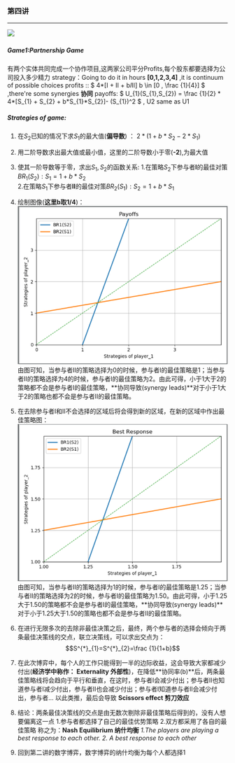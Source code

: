 <script type="text/javascript" src="http://cdn.mathjax.org/mathjax/latest/MathJax.js?config=default"></script>
### 第四讲
---

<img src="http://chart.googleapis.com/chart?cht=tx&chl=\Large x=\frac{-b\pm\sqrt{b^2-4ac}}{2a}" style="border:none;">

##### Game1:Partnership Game
 有两个实体共同完成一个协作项目,这两家公司平分Profits,每个股东都要选择为公司投入多少精力
strategy：Going to do it in hours **[0,1,2,3,4]**   ,it is continuum of possible choices
profits :: $ 4*[I + II + b*I*II]  b \in [0 , \frac {1}{4}]  $ ,there're some synergies **协同**
payoffs: $ U_{1}(S_{1},S_{2}) = \frac {1}{2} * 4*[S_{1} + S_{2} + b*S_{1}*S_{2}]- (S_{1})^2  $ , U2 same as U1

#####  Strategies of game:

1. 在$S_{2}$已知的情况下求$S_{1}$的最大值(**偏导数**) ：
$2*(1 + b*S_{2} -2*S_{1})$
2. 用二阶导数求出最大值或最小值，这里的二阶导数小于零(**-2**),为最大值
3. 使其一阶导数等于零，求出$S_{1},S_{2}$的函数关系:
1.在策略$S_{2}$下参与者**I**的最佳对策$BR_{1}(S_{2}):S_{1}=1+b*S_{2}$    
2.在策略$S_{1}$下参与者**II**的最佳对策$BR_{2}(S_{1}):S_{2}=1+b*S_{1}$
4. 绘制图像(**这里b取1/4**)：
![Alt text](./第四讲.png)
由图可知，当参与者II的策略选择为0的时候，参与者I的最佳策略是1；当参与者II的策略选择为4的时候，参与者I的最佳策略为2。由此可得，小于1大于2的策略都不会是参与者I的最佳策略，**协同导致(synergy leads)**对于小于1大于2的策略也都不会是参与者II的最佳策略。
5. 在去除参与者I和II不会选择的区域后将会得到新的区域，在新的区域中作出最佳策略图：
![Alt text](./第四讲_1.png)
由图可知，当参与者II的策略选择为1的时候，参与者I的最佳策略是1.25；当参与者II的策略选择为2的时候，参与者I的最佳策略为1.50。由此可得，小于1.25大于1.50的策略都不会是参与者I的最佳策略，**协同导致(synergy leads)**对于小于1.25大于1.50的策略也都不会是参与者II的最佳策略。
6. 在进行无限多次的去除非最佳决策之后，最终，两个参与者的选择会倾向于两条最佳决策线的交点，联立决策线，可以求出交点为：
$$S^{*}_{1}=S^{*}_{2}=\frac {1}{1+b}$$
7. 在此次博弈中，每个人的工作只能得到一半的边际收益，这会导致大家都减少付出(**经济学中称作： Externality 外部性**)，在降低**协同率(b)**后，两条最佳策略线将会趋向于平行和垂直，在这时，参与者I会减少付出；参与者II也知道参与者I减少付出，参与者II也会减少付出；参与者I知道参与者II会减少付出，参与者...  以此类推，最后会导致 **Scissors effect 剪刀效应**
8. 结论：两条最佳决策线的交点是由无数次剔除非最佳策略后得到的，没有人想要偏离这一点
1.参与者都选择了自己的最佳优势策略
2.双方都采用了各自的最佳策略
称之为：**Nash Equilibrium  纳什均衡**
*1.The players are playing a best response to each other.  2. A best response to each other*

9. 回到第二讲的数字博弈，数字博弈的纳什均衡为每个人都选择1
